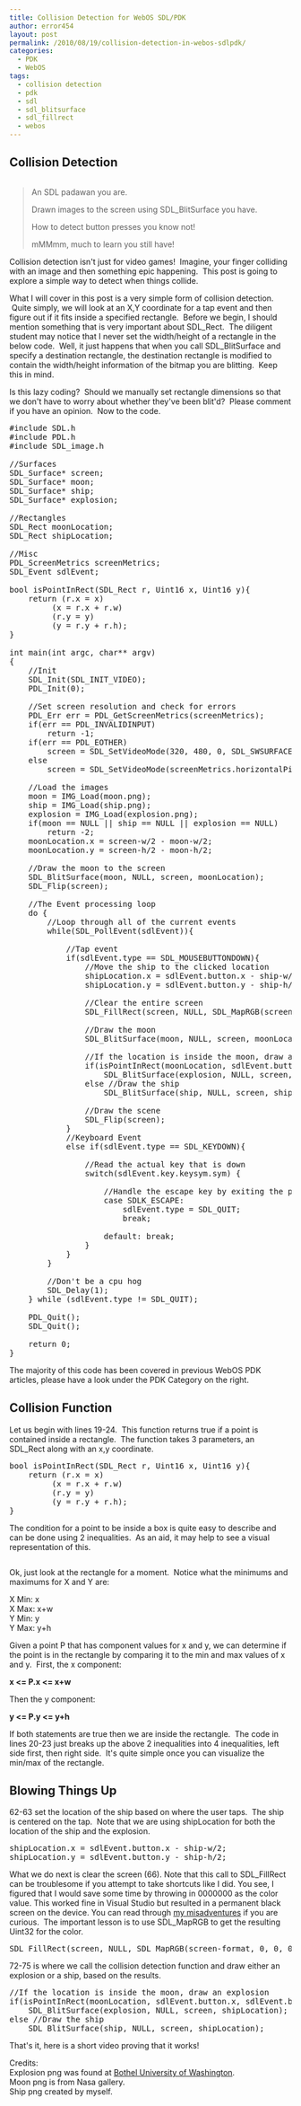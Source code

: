 ```yaml
---
title: Collision Detection for WebOS SDL/PDK
author: error454
layout: post
permalink: /2010/08/19/collision-detection-in-webos-sdlpdk/
categories:
  - PDK
  - WebOS
tags:
  - collision detection
  - pdk
  - sdl
  - sdl_blitsurface
  - sdl_fillrect
  - webos
---
```

## Collision Detection

<a href=''><img src='{{ site.url }}/assets/uploads/2010/08/yoda-shotgun.jpg' alt=''></a>

> An SDL padawan you are.
> 
> Drawn images to the screen using SDL_BlitSurface you have.
> 
> How to detect button presses you know not!
> 
> mMMmm, much to learn you still have!

Collision detection isn't just for video games!  Imagine, your finger colliding with an image and then something epic happening.  This post is going to explore a simple way to detect when things collide.



What I will cover in this post is a very simple form of collision detection.  Quite simply, we will look at an X,Y coordinate for a tap event and then figure out if it fits inside a specified rectangle.  Before we begin, I should mention something that is very important about SDL_Rect.  The diligent student may notice that I never set the width/height of a rectangle in the below code.  Well, it just happens that when you call SDL_BlitSurface and specify a destination rectangle, the destination rectangle is modified to contain the width/height information of the bitmap you are blitting.  Keep this in mind. 

Is this lazy coding?  Should we manually set rectangle dimensions so that we don't have to worry about whether they've been blit'd?  Please comment if you have an opinion.  Now to the code.

<pre>#include SDL.h
#include PDL.h
#include SDL_image.h

//Surfaces
SDL_Surface* screen;
SDL_Surface* moon;
SDL_Surface* ship;
SDL_Surface* explosion;

//Rectangles
SDL_Rect moonLocation;
SDL_Rect shipLocation;

//Misc
PDL_ScreenMetrics screenMetrics;
SDL_Event sdlEvent;

bool isPointInRect(SDL_Rect r, Uint16 x, Uint16 y){
	return (r.x = x)
		 (x = r.x + r.w)
		 (r.y = y)
		 (y = r.y + r.h);
}

int main(int argc, char** argv)
{
	//Init
    SDL_Init(SDL_INIT_VIDEO);
    PDL_Init(0);

	//Set screen resolution and check for errors
	PDL_Err err = PDL_GetScreenMetrics(screenMetrics);
	if(err == PDL_INVALIDINPUT)
		return -1;
	if(err == PDL_EOTHER)
	    screen = SDL_SetVideoMode(320, 480, 0, SDL_SWSURFACE);
	else
		screen = SDL_SetVideoMode(screenMetrics.horizontalPixels, screenMetrics.verticalPixels, 0, SDL_SWSURFACE);

	//Load the images
	moon = IMG_Load(moon.png);
	ship = IMG_Load(ship.png);
	explosion = IMG_Load(explosion.png);
	if(moon == NULL || ship == NULL || explosion == NULL)
		return -2;
	moonLocation.x = screen-w/2 - moon-w/2;
	moonLocation.y = screen-h/2 - moon-h/2;

	//Draw the moon to the screen
	SDL_BlitSurface(moon, NULL, screen, moonLocation);
	SDL_Flip(screen);

	//The Event processing loop
	do {
		//Loop through all of the current events
		while(SDL_PollEvent(sdlEvent)){

			//Tap event
			if(sdlEvent.type == SDL_MOUSEBUTTONDOWN){
				//Move the ship to the clicked location
				shipLocation.x = sdlEvent.button.x - ship-w/2;
				shipLocation.y = sdlEvent.button.y - ship-h/2;

				//Clear the entire screen
				SDL_FillRect(screen, NULL, SDL_MapRGB(screen-format, 0, 0, 0));

				//Draw the moon
				SDL_BlitSurface(moon, NULL, screen, moonLocation);

				//If the location is inside the moon, draw an explosion
				if(isPointInRect(moonLocation, sdlEvent.button.x, sdlEvent.button.y))
					SDL_BlitSurface(explosion, NULL, screen, shipLocation);
				else //Draw the ship
					SDL_BlitSurface(ship, NULL, screen, shipLocation);

				//Draw the scene
				SDL_Flip(screen);
			}
			//Keyboard Event
			else if(sdlEvent.type == SDL_KEYDOWN){

				//Read the actual key that is down
				switch(sdlEvent.key.keysym.sym) {

					//Handle the escape key by exiting the program
					case SDLK_ESCAPE:
						sdlEvent.type = SDL_QUIT;
						break;

					default: break;
				}
			}
		}

		//Don't be a cpu hog
		SDL_Delay(1);
	} while (sdlEvent.type != SDL_QUIT);

    PDL_Quit();
    SDL_Quit();

    return 0;
}
</pre>

The majority of this code has been covered in previous WebOS PDK articles, please have a look under the PDK Category on the right.

## Collision Function

Let us begin with lines 19-24.  This function returns true if a point is contained inside a rectangle.  The function takes 3 parameters, an SDL_Rect along with an x,y coordinate.

<pre>bool isPointInRect(SDL_Rect r, Uint16 x, Uint16 y){
	return (r.x = x)
		 (x = r.x + r.w)
		 (r.y = y)
		 (y = r.y + r.h);
}
</pre>

The condition for a point to be inside a box is quite easy to describe and can be done using 2 inequalities.  As an aid, it may help to see a visual representation of this.

<a href=''><img src='{{ site.url }}/assets/uploads/2010/08/collision-square.png' alt=''></a>

Ok, just look at the rectangle for a moment.  Notice what the minimums and maximums for X and Y are:

X Min: x  
X Max: x+w  
Y Min: y  
Y Max: y+h

Given a point P that has component values for x and y, we can determine if the point is in the rectangle by comparing it to the min and max values of x and y.  First, the x component:

<strong>x <= P.x <= x+w </strong>

Then the y component:

**y <= P.y <= y+h**

If both statements are true then we are inside the rectangle.  The code in lines 20-23 just breaks up the above 2 inequalities into 4 inequalities, left side first, then right side.  It's quite simple once you can visualize the min/max of the rectangle.

## Blowing Things Up

62-63 set the location of the ship based on where the user taps.  The ship is centered on the tap.  Note that we are using shipLocation for both the location of the ship and the explosion.

<pre>shipLocation.x = sdlEvent.button.x - ship-w/2;
shipLocation.y = sdlEvent.button.y - ship-h/2;
</pre>

What we do next is clear the screen (66). Note that this call to SDL_FillRect can be troublesome if you attempt to take shortcuts like I did. You see, I figured that I would save some time by throwing in 0000000 as the color value. This worked fine in Visual Studio but resulted in a permanent black screen on the device. You can read through <a href="https://developer.palm.com/distribution/viewtopic.php?f=70&t=8474" target="_blank">my misadventures</a> if you are curious.  The important lesson is to use SDL_MapRGB to get the resulting Uint32 for the color.

<pre>SDL_FillRect(screen, NULL, SDL_MapRGB(screen-format, 0, 0, 0));
</pre>

72-75 is where we call the collision detection function and draw either an explosion or a ship, based on the results.

<pre>//If the location is inside the moon, draw an explosion
if(isPointInRect(moonLocation, sdlEvent.button.x, sdlEvent.button.y))
	SDL_BlitSurface(explosion, NULL, screen, shipLocation);
else //Draw the ship
	SDL_BlitSurface(ship, NULL, screen, shipLocation);
</pre>

That's it, here is a short video proving that it works!  


Credits:  
Explosion png was found at <a href="http://depts.washington.edu/cmmr/Research/XNA_Games/2008.5.R.1/Assignments/500_ClassHierarchy/XNA_Specifics/XNA_ImplementationGuide.html" target="_blank">Bothel University of Washington</a>.  
Moon png is from Nasa gallery.  
Ship png created by myself.